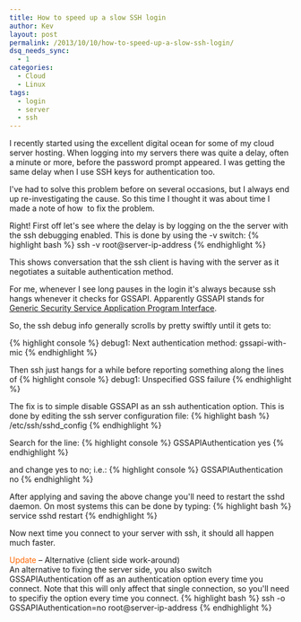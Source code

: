 ```yaml
---
title: How to speed up a slow SSH login
author: Kev
layout: post
permalink: /2013/10/10/how-to-speed-up-a-slow-ssh-login/
dsq_needs_sync:
  - 1
categories:
  - Cloud
  - Linux
tags:
  - login
  - server
  - ssh
---
```

I recently started using the excellent digital ocean for some of my cloud server hosting. When logging into my servers there was quite a delay, often a minute or more, before the password prompt appeared. I was getting the same delay when I use SSH keys for authentication too.<!--more-->

I've had to solve this problem before on several occasions, but I always end up re-investigating the cause. So this time I thought it was about time I made a note of how  to fix the problem.

Right! First off let's see where the delay is by logging on the the server with the ssh debugging enabled. This is done by using the -v switch:
{% highlight bash %}
ssh -v root@server-ip-address
{% endhighlight %}

This shows conversation that the ssh client is having with the server as it negotiates a suitable authentication method.

For me, whenever I see long pauses in the login it's always because ssh hangs whenever it checks for GSSAPI. Apparently GSSAPI stands for <a title="Wikipedia" href="http://en.wikipedia.org/wiki/Generic_Security_Services_Application_Program_Interface" target="_blank">Generic Security Service Application Program Interface</a>.

So, the ssh debug info generally scrolls by pretty swiftly until it gets to:

{% highlight console %}
debug1: Next authentication method: gssapi-with-mic
{% endhighlight %}

Then ssh just hangs for a while before reporting something along the lines of
{% highlight console %}
debug1: Unspecified GSS failure
{% endhighlight %}

The fix is to simple disable GSSAPI as an ssh authentication option. This is done by editing the ssh server configuration file:
{% highlight bash %}
/etc/ssh/sshd_config
{% endhighlight %}

Search for the line:
{% highlight console %}
GSSAPIAuthentication yes
{% endhighlight %}

and change yes to no; i.e.:
{% highlight console %}
GSSAPIAuthentication no
{% endhighlight %}

After applying and saving the above change you'll need to restart the sshd daemon. On most systems this can be done by typing:
{% highlight bash %}
service sshd restart
{% endhighlight %}

Now next time you connect to your server with ssh, it should all happen much faster.

<span style="color: #ff6600">Update</span> &#8211; Alternative (client side work-around)  
An alternative to fixing the server side, you also switch GSSAPIAuthentication off as an authentication option every time you connect. Note that this will only affect that single connection, so you'll need to specifiy the option every time you connect.
{% highlight bash %}
ssh -o GSSAPIAuthentication=no root@server-ip-address
{% endhighlight %}
